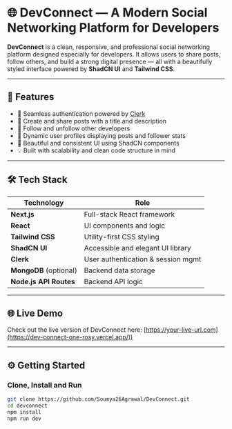 # 🌐 DevConnect — A Modern Social Networking Platform for Developers

**DevConnect** is a clean, responsive, and professional social networking platform designed especially for developers. It allows users to share posts, follow others, and build a strong digital presence — all with a beautifully styled interface powered by **ShadCN UI** and **Tailwind CSS**.

---

## 🚀 Features

- 🔐 Seamless authentication powered by [Clerk](https://clerk.dev)
- 📝 Create and share posts with a title and description
- 👥 Follow and unfollow other developers
- 📄 Dynamic user profiles displaying posts and follower stats
- 🎨 Beautiful and consistent UI using ShadCN components
- 💡 Built with scalability and clean code structure in mind

---

## 🛠 Tech Stack

| Technology       | Role                             |
|------------------|----------------------------------|
| **Next.js**      | Full-stack React framework       |
| **React**        | UI components and logic          |
| **Tailwind CSS** | Utility-first CSS styling        |
| **ShadCN UI**    | Accessible and elegant UI library|
| **Clerk**        | User authentication & session mgmt |
| **MongoDB** (optional) | Backend data storage        |
| **Node.js API Routes** | Backend API logic           |

---

## 🌐 Live Demo

Check out the live version of DevConnect here: [https://your-live-url.com](https://dev-connect-one-rosy.vercel.app/))

---

## ⚙️ Getting Started

### Clone, Install and Run

```bash
git clone https://github.com/Soumya26Agrawal/DevConnect.git
cd devconnect
npm install
npm run dev
